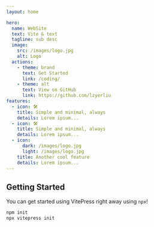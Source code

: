 ```yaml
---
layout: home

hero:
  name: WebSite
  text: Vite & text
  tagline: sub desc
  image:
    src: /images/logo.jpg
    alt: Logo
  actions:
    - theme: brand
      text: Get Started
      link: /coding/
    - theme: alt
      text: View on GitHub
      link: https://github.com/lzyerliu
features:
  - icon: 🛠️
    title: Simple and minimal, always
    details: Lorem ipsum...
  - icon: 🛠️
    title: Simple and minimal, always
    details: Lorem ipsum...
  - icon:
      dark: /images/logo.jpg
      light: /images/logo.jpg
    title: Another cool feature
    details: Lorem ipsum...
---
```


## Getting Started

You can get started using VitePress right away using `npx`!

```sh
npm init
npx vitepress init
```
